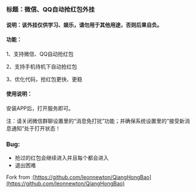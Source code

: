 
### 标题：微信、QQ自动抢红包外挂

#### 说明：该外挂仅供学习、娱乐，请勿用于其他用途，否则后果自负。

#### 功能：

1、支持微信、QQ自动抢红包

2、支持手机待机下自动抢红包

3、优化代码，抢红包更快、更稳

#### 使用说明：

安装APP后，打开服务即可。

注：请关闭微信群聊设置里的“消息免打扰”功能；并确保系统设置里的“接受新消息通知”处于打开状态！

### Bug: 
- 抢过的红包会继续进入并且每个都会进入
- 退出困难


Fork from :[https://github.com/leonnewton/QiangHongBao](https://github.com/leonnewton/QiangHongBao)
